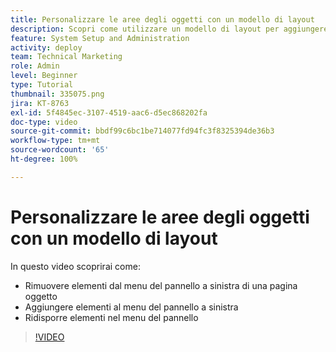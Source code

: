 ```yaml
---
title: Personalizzare le aree degli oggetti con un modello di layout
description: Scopri come utilizzare un modello di layout per aggiungere, rimuovere e ridisporre gli elementi nel menu del pannello a sinistra in  [!DNL  Workfront].
feature: System Setup and Administration
activity: deploy
team: Technical Marketing
role: Admin
level: Beginner
type: Tutorial
thumbnail: 335075.png
jira: KT-8763
exl-id: 5f4845ec-3107-4519-aac6-d5ec868202fa
doc-type: video
source-git-commit: bbdf99c6bc1be714077fd94fc3f8325394de36b3
workflow-type: tm+mt
source-wordcount: '65'
ht-degree: 100%

---
```


# Personalizzare le aree degli oggetti con un modello di layout

In questo video scoprirai come:

* Rimuovere elementi dal menu del pannello a sinistra di una pagina oggetto
* Aggiungere elementi al menu del pannello a sinistra
* Ridisporre elementi nel menu del pannello

>[!VIDEO](https://video.tv.adobe.com/v/335075/?quality=12&learn=on&enablevpops=1)
